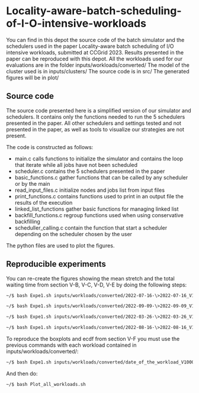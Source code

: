 # Locality-aware-batch-scheduling-of-I-O-intensive-workloads

You can find in this depot the source code of the batch simulator and the schedulers used in the paper Locality-aware batch scheduling of I/O intensive workloads, submitted at CCGrid 2023.
Results presented in the paper can be reproduced with this depot.
All the workloads used for our evaluations are in the folder inputs/workloads/converted/
The model of the cluster used is in inputs/clusters/
The source code is in src/
The generated figures will be in plot/

## Source code

The source code presented here is a simplified version of our simulator and schedulers.
It contains only the functions needed to run the 5 schedulers presented in the paper.
All other schedulers and settings tested and not presented in the paper, as well as tools 
to visualize our strategies are not present.

The code is constructed as follows:
- main.c calls functions to initialize the simulator and contains the loop that iterate while all jobs have not been scheduled
- scheduler.c contains the 5 schedulers presented in the paper
- basic_functions.c gather functions that can be called by any scheduler or by the main
- read_input_files.c initialize nodes and jobs list from input files
- print_functions.c contains functions used to print in an output file the results of the execution
- linked_list_functions gather basic functions for managing linked list
- backfill_functions.c regroup functions used when using conservative backfilling
- scheduller_calling.c contain the function that start a scheduler depending on the scheduler chosen by the user

The python files are used to plot the figures.

## Reproducible experiments

You can re-create the figures showing the mean stretch and the total waiting time from section V-B, V-C, V-D, V-E by doing the following steps:

```bash
~/$ bash Expe1.sh inputs/workloads/converted/2022-07-16-\>2022-07-16_V10000_anonymous inputs/clusters/cluster_450_128_32_256_4_1024.txt 1
```
```bash
~/$ bash Expe1.sh inputs/workloads/converted/2022-09-09-\>2022-09-09_V10000_anonymous inputs/clusters/cluster_450_128_32_256_4_1024.txt 1
```
```bash
~/$ bash Expe1.sh inputs/workloads/converted/2022-03-26-\>2022-03-26_V10000_anonymous inputs/clusters/cluster_450_128_32_256_4_1024.txt 1
```
```bash
~/$ bash Expe1.sh inputs/workloads/converted/2022-08-16-\>2022-08-16_V10000_anonymous inputs/clusters/cluster_450_128_32_256_4_1024.txt 1
```

To reproduce the boxplots and ecdf from section V-F you must use the previous commands with each workload contained in inputs/workloads/converted/:
```bash
~/$ bash Expe1.sh inputs/workloads/converted/date_of_the_workload_V10000_anonymous inputs/clusters/cluster_450_128_32_256_4_1024.txt 1
```
And then do:
```bash
~/$ bash Plot_all_workloads.sh
```

